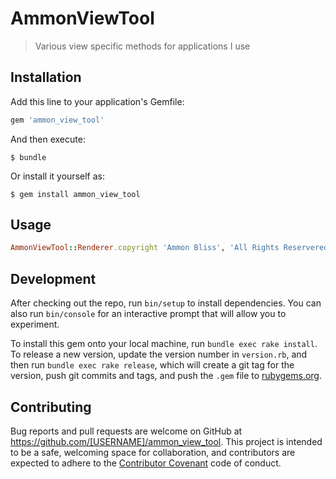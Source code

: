 # AmmonViewTool

> Various view specific methods for applications I use
## Installation

Add this line to your application's Gemfile:

```ruby
gem 'ammon_view_tool'
```

And then execute:

    $ bundle

Or install it yourself as:

    $ gem install ammon_view_tool

## Usage
```ruby
AmmonViewTool::Renderer.copyright 'Ammon Bliss', 'All Rights Reservered'
```
## Development

After checking out the repo, run `bin/setup` to install dependencies. You can also run `bin/console` for an interactive prompt that will allow you to experiment.

To install this gem onto your local machine, run `bundle exec rake install`. To release a new version, update the version number in `version.rb`, and then run `bundle exec rake release`, which will create a git tag for the version, push git commits and tags, and push the `.gem` file to [rubygems.org](https://rubygems.org).

## Contributing

Bug reports and pull requests are welcome on GitHub at https://github.com/[USERNAME]/ammon_view_tool. This project is intended to be a safe, welcoming space for collaboration, and contributors are expected to adhere to the [Contributor Covenant](http://contributor-covenant.org) code of conduct.

